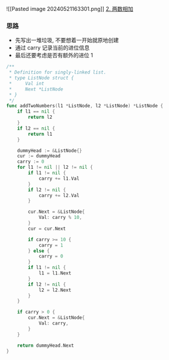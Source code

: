 ![[Pasted image 20240521163301.png]]
[2. 两数相加](https://leetcode.cn/problems/add-two-numbers/)

### 思路
- 先写出一堆垃圾, 不要想着一开始就原地创建
- 通过 carry 记录当前的进位信息
- 最后还要考虑是否有额外的进位 1



```go
/**
 * Definition for singly-linked list.
 * type ListNode struct {
 *     Val int
 *     Next *ListNode
 * }
 */
func addTwoNumbers(l1 *ListNode, l2 *ListNode) *ListNode {
	if l1 == nil {
		return l2
	}
	if l2 == nil {
		return l1
	}

	dummyHead := &ListNode{}
	cur := dummyHead
	carry := 0
	for l1 != nil || l2 != nil {
		if l1 != nil {
			carry += l1.Val
		}
		if l2 != nil {
			carry += l2.Val
		}

		cur.Next = &ListNode{
			Val: carry % 10,
		}
		cur = cur.Next

		if carry >= 10 {
			carry = 1
		} else {
			carry = 0
		}
		if l1 != nil {
			l1 = l1.Next
		}
		if l2 != nil {
			l2 = l2.Next
		}
	}

	if carry > 0 {
		cur.Next = &ListNode{
			Val: carry,
		}
	}

	return dummyHead.Next
}
```